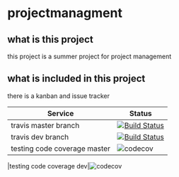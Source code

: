 
# projectmanagment

## what is this project

this project is a summer project for project management 

## what is included in this project

there is a kanban and issue tracker


|Service|Status|
|--|--|
| travis master branch |[![Build Status](https://travis-ci.com/wizord-gaming/projectmanagment.svg?branch=master)](https://travis-ci.com/wizord-gaming/projectmanagment)|
|travis dev branch|[![Build Status](https://travis-ci.com/wizord-gaming/projectmanagment.svg?branch=dev)](https://travis-ci.com/wizord-gaming/projectmanagment)|
|testing code coverage master|![codecov](https://codecov.io/gh/wizord-gaming/projectmanagment/branch/master/graph/badge.svg)

|testing code coverage dev|![codecov](https://codecov.io/gh/wizord-gaming/projectmanagment/branch/dev/graph/badge.svg)


